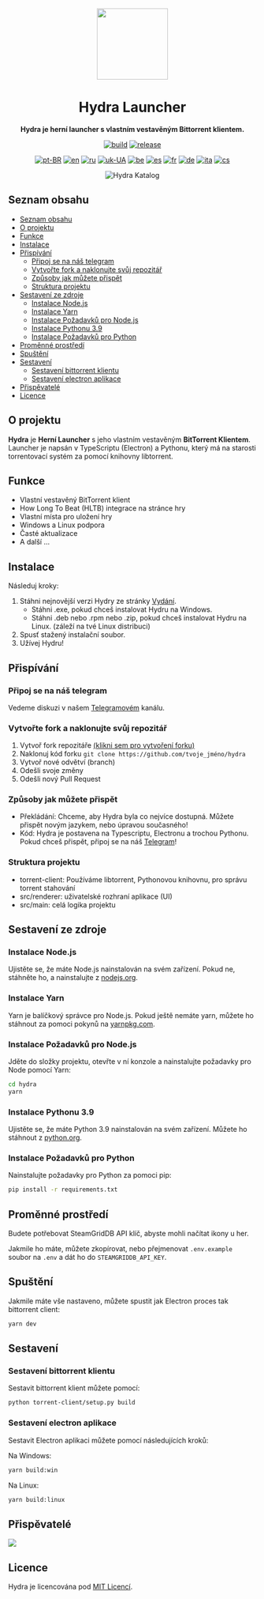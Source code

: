 <br>

<div align="center">

[<img src="./resources/icon.png" width="144"/>](https://hydralauncher.site)

  <h1 align="center">Hydra Launcher</h1>

  <p align="center">
    <strong>Hydra je herní launcher s vlastním vestavěným Bittorrent klientem.</strong>
  </p>

[![build](https://img.shields.io/github/actions/workflow/status/hydralauncher/hydra/build.yml)](https://github.com/hydralauncher/hydra/actions)
[![release](https://img.shields.io/github/package-json/v/hydralauncher/hydra)](https://github.com/hydralauncher/hydra/releases)

[![pt-BR](https://img.shields.io/badge/lang-pt--BR-green.svg)](README.pt-BR.md)
[![en](https://img.shields.io/badge/lang-en-red.svg)](README.md)
[![ru](https://img.shields.io/badge/lang-ru-yellow.svg)](README.ru.md)
[![uk-UA](https://img.shields.io/badge/lang-uk--UA-blue)](README.uk-UA.md)
[![be](https://img.shields.io/badge/lang-be-orange)](README.be.md)
[![es](https://img.shields.io/badge/lang-es-red)](README.es.md)
[![fr](https://img.shields.io/badge/lang-fr-blue)](README.fr.md)
[![de](https://img.shields.io/badge/lang-de-black)](README.de.md)
[![ita](https://img.shields.io/badge/lang-it-red)](README.it.md)
[![cs](https://img.shields.io/badge/lang-cs-purple)](README.cs.md)

![Hydra Katalog](./docs/screenshot.png)

</div>

## Seznam obsahu

- [Seznam obsahu](#seznam-obsahu)
- [O projektu](#o-projektu)
- [Funkce](#funkce)
- [Instalace](#instalace)
- [Přispívání](#přispívání)
  - [Připoj se na náš telegram](#připoj-se-na-náš-telegram)
  - [Vytvořte fork a naklonujte svůj repozitář](#vytvořte-fork-a-naklonujte-svůj-repozitář)
  - [Způsoby jak můžete přispět](#způsoby-jak-můžete-přispět)
  - [Struktura projektu](#struktura-projektu)
- [Sestavení ze zdroje](#sestavení-ze-zdroje)
  - [Instalace Node.js](#instalace-nodejs)
  - [Instalace Yarn](#instalace-yarn)
  - [Instalace Požadavků pro Node.js](#instalace-požadavků-pro-nodejs)
  - [Instalace Pythonu 3.9](#instalace-pythonu-39)
  - [Instalace Požadavků pro Python](#instalace-požadavků-pro-python)
- [Proměnné prostředí](#proměnné-prostředí)
- [Spuštění](#spuštění)
- [Sestavení](#sestavení)
  - [Sestavení bittorrent klientu](#sestavení-bittorrent-klientu)
  - [Sestavení electron aplikace](#sestavení-electron-aplikace)
- [Přispěvatelé](#přispěvatelé)
- [Licence](#licence)

## O projektu

**Hydra** je **Herní Launcher** s jeho vlastním vestavěným **BitTorrent Klientem**.
<br>
Launcher je napsán v TypeScriptu (Electron) a Pythonu, který má na starosti torrentovací systém za pomocí knihovny libtorrent.

## Funkce

- Vlastní vestavěný BitTorrent klient
- How Long To Beat (HLTB) integrace na stránce hry
- Vlastní místa pro uložení hry
- Windows a Linux podpora
- Časté aktualizace
- A další ...

## Instalace

Následuj kroky:

1. Stáhni nejnovější verzi Hydry ze stránky [Vydání](https://github.com/hydralauncher/hydra/releases/latest).
   - Stáhni .exe, pokud chceš instalovat Hydru na Windows.
   - Stáhni .deb nebo .rpm nebo .zip, pokud chceš instalovat Hydru na Linux. (záleží na tvé Linux distribuci)
2. Spusť stažený instalační soubor.
3. Užívej Hydru!

## <a name="contributing"> Přispívání

### <a name="join-our-telegram"></a> Připoj se na náš telegram

Vedeme diskuzi v našem [Telegramovém](https://t.me/hydralauncher) kanálu.

### Vytvořte fork a naklonujte svůj repozitář

1. Vytvoř fork repozitáře [(klikni sem pro vytvoření forku)](https://github.com/hydralauncher/hydra/fork)
2. Naklonuj kód forku `git clone https://github.com/tvoje_jméno/hydra`
3. Vytvoř nové odvětví (branch)
4. Odešli svoje změny
5. Odešli nový Pull Request

### Způsoby jak můžete přispět

- Překládání: Chceme, aby Hydra byla co nejvíce dostupná. Můžete přispět novým jazykem, nebo úpravou současného!
- Kód: Hydra je postavena na Typescriptu, Electronu a trochou Pythonu. Pokud chceš přispět, připoj se na náš [Telegram](https://t.me/hydralauncher)!

### Struktura projektu

- torrent-client: Používáme libtorrent, Pythonovou knihovnu, pro správu torrent stahování
- src/renderer: uživatelské rozhraní aplikace (UI)
- src/main: celá logika projektu

## Sestavení ze zdroje

### Instalace Node.js

Ujistěte se, že máte Node.js nainstalován na svém zařízení. Pokud ne, stáhněte ho, a nainstalujte z [nodejs.org](https://nodejs.org/).

### Instalace Yarn

Yarn je balíčkový správce pro Node.js. Pokud ještě nemáte yarn, můžete ho stáhnout za pomoci pokynů na [yarnpkg.com](https://classic.yarnpkg.com/lang/en/docs/install/).

### Instalace Požadavků pro Node.js

Jděte do složky projektu, otevřte v ní konzole a nainstalujte požadavky pro Node pomocí Yarn:

```bash
cd hydra
yarn
```

### Instalace Pythonu 3.9

Ujistěte se, že máte Python 3.9 nainstalován na svém zařízení. Můžete ho stáhnout z [python.org](https://www.python.org/downloads/release/python-3913/).

### Instalace Požadavků pro Python

Nainstalujte požadavky pro Python za pomoci pip:

```bash
pip install -r requirements.txt
```

## Proměnné prostředí

Budete potřebovat SteamGridDB API klíč, abyste mohli načítat ikony u her.

Jakmile ho máte, můžete zkopírovat, nebo přejmenovat `.env.example` soubor na `.env` a dát ho do `STEAMGRIDDB_API_KEY`.

## Spuštění

Jakmile máte vše nastaveno, můžete spustit jak Electron proces tak bittorrent client:

```bash
yarn dev
```

## Sestavení

### Sestavení bittorrent klientu

Sestavit bittorrent klient můžete pomocí:

```bash
python torrent-client/setup.py build
```

### Sestavení electron aplikace

Sestavit Electron aplikaci můžete pomocí následujících kroků:

Na Windows:

```bash
yarn build:win
```

Na Linux:

```bash
yarn build:linux
```

## Přispěvatelé

<a href="https://github.com/hydralauncher/hydra/graphs/contributors">
  <img src="https://contrib.rocks/image?repo=hydralauncher/hydra" />
</a>

## Licence

Hydra je licencována pod [MIT Licencí](LICENSE).
